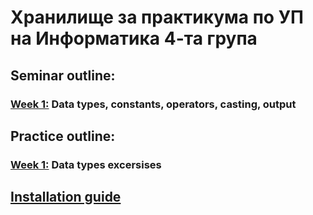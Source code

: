 # Хранилище за практикума по УП на Информатика 4-та група

## Seminar outline:

### [Week 1:](https://github.com/dimoyordanov/UpInformaticsSeminarPracticum2024-25/tree/main/Seminar/Week01) Data types, constants, operators, casting, output

## Practice outline:

### [Week 1:](https://github.com/dimoyordanov/UpInformaticsSeminarPracticum2024-25/tree/main/praktikum/week1) Data types excersises

## [Installation guide](https://github.com/Stelllarce/Introduction_To_Programming_2024/tree/main/Prerequisites)
